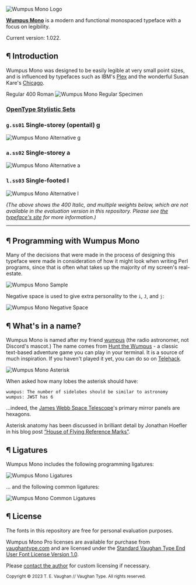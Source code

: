 ![Wumpus Mono Logo](images/WumpusMono_Logo_Inv.png)

<a href="https://vaughantype.com/wumpus-mono-pro" target="_blank">**Wumpus Mono**</a> is a modern and functional monospaced typeface with a focus on legibility.

Current version: 1.022.

## ¶ Introduction

Wumpus Mono was designed to be easily legible at very small point sizes, and is influenced by typefaces such as IBM's [Plex](https://github.com/IBM/plex) and the wonderful Susan Kare's [Chicago](https://en.wikipedia.org/wiki/Chicago_(typeface)).

Regular 400 Roman
![Wumpus Mono Regular Specimen](images/WumpusMono_Overview_Specimen.png)

### [OpenType Stylistic Sets](https://learn.microsoft.com/en-us/typography/opentype/spec/features_pt#ssxx)

### `g.ss01` Single-storey (opentail) g

![Wumpus Mono Alternative g](images/WumpusMono_Alternative-g.png)

### `a.ss02` Single-storey a

![Wumpus Mono Alternative a](images/WumpusMono_Alternative-a.png)


### `l.ss03` Single-footed l

![Wumpus Mono Alternative l](images/WumpusMono_Homoglyphs.png)

 _(The above shows the 400 Italic, and multiple weights below, which are not available in the evaluation version in this repository.  Please see [the typeface's site](https://vaughantype.com/wumpus-mono-pro) for more information.)_

<hr>

## ¶ Programming with Wumpus Mono

Many of the decisions that were made in the process of designing this typeface were made in consideration of how it might look when writing Perl programs, since that is often what takes up the majority of my screen's real-estate.

![Wumpus Mono Sample](images/WumpusMono_Sample.png)

Negative space is used to give extra personality to the `i`, `J`, and `j`:

![Wumpus Mono Negative Space](images/WumpusMono_Negative_Space.png)

## ¶ What's in a name?

Wumpus Mono is named after my friend [wumpus](https://github.com/wumpus) (the radio astronomer, not Discord's mascot.)  The name comes from [Hunt the Wumpus](https://en.wikipedia.org/wiki/Hunt_the_Wumpus) - a classic text-based adventure game you can play in your terminal.  It is a source of much inspiration.  If you haven't played it yet, you can do so on [Telehack](https://telehack.com).

![Wumpus Mono Asterisk](images/Asteroid.gif)

When asked how many lobes the asterisk should have:
```
wumpus: The number of sidelobes should be similar to astronomy
wumpus: JWST has 6
```

...indeed, the [James Webb Space Telescope](https://webb.nasa.gov/)'s primary mirror panels are hexagons.

Asterisk anatomy has been discussed in brilliant detail by Jonathan Hoefler in his blog post [“House of Flying Reference Marks”](https://www.typography.com/blog/house-of-flying-reference-marks).

## ¶ Ligatures

Wumpus Mono includes the following programming ligatures:

![Wumpus Mono Ligatures](images/WumpusMono_Ligatures.png)

... and the following common ligatures:

![Wumpus Mono Common Ligatures](images/WumpusMono_Common_Ligatures.png)

## ¶ License

The fonts in this repository are free for personal evaluation purposes.

Wumpus Mono Pro licenses are available for purchase from [vaughantype.com](https://vaughantype.com) and are licensed under the [Standard Vaughan Type End User Font License Version 1.0](https://vaughantype.com/standard-eula/).

Please [contact the author](mailto:fonts@vaughantype.com) for custom licensing if necessary.

<small>Copyright &copy; 2023 T. E. Vaughan // Vaughan Type. All rights reserved.</small>
